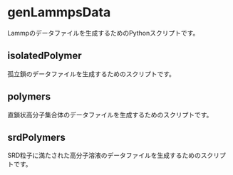 # genLammpsData
Lammpのデータファイルを生成するためのPythonスクリプトです。

## isolatedPolymer
孤立鎖のデータファイルを生成するためのスクリプトです。

## polymers
直鎖状高分子集合体のデータファイルを生成するためのスクリプトです。

## srdPolymers
SRD粒子に満たされた高分子溶液のデータファイルを生成するためのスクリプトです。

